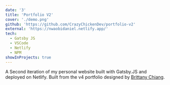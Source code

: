 ```yaml
---
date: '3'
title: 'Portfolio V2'
cover: './demo.png'
github: 'https://github.com/CrazyChickenDev/portfolio-v2'
external: 'https://nwaobidaniel.netlify.app/'
tech:
  - Gatsby JS
  - VSCode
  - Netlify
  - NPM
showInProjects: true
---
```


A Second iteration of my personal website built with Gatsby.JS and deployed on Netlify. Built from the v4 portfolio designed by [Brittany Chiang](https://github.com/bchiang7).
